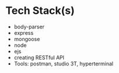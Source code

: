 # Tech Stack(s)
- body-parser
- express
- mongoose
- node
- ejs
- creating RESTful API
- Tools: postman, studio 3T, hyperterminal